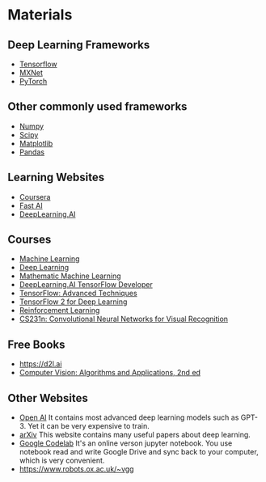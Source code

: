 # Materials
## Deep Learning Frameworks
- [Tensorflow](https://www.tensorflow.org)
- [MXNet](https://mxnet.apache.org/versions/1.8.0/)
- [PyTorch](https://pytorch.org)
## Other commonly used frameworks
- [Numpy](https://numpy.org)
- [Scipy](https://www.scipy.org)
- [Matplotlib](https://matplotlib.org)
- [Pandas](https://pandas.pydata.org)
## Learning Websites
- [Coursera](https://www.coursera.org)
- [Fast AI](https://www.fast.ai)
- [DeepLearning.AI](https://www.deeplearning.ai)
## Courses
- [Machine Learning](https://www.coursera.org/learn/machine-learning)
- [Deep Learning](https://www.coursera.org/specializations/deep-learning)
- [Mathematic Machine Learning](https://www.coursera.org/specializations/mathematics-machine-learning)
- [DeepLearning.AI TensorFlow Developer](https://www.coursera.org/professional-certificates/tensorflow-in-practice)
- [TensorFlow: Advanced Techniques](https://www.coursera.org/specializations/tensorflow-advanced-techniques)
- [TensorFlow 2 for Deep Learning](https://www.coursera.org/specializations/tensorflow2-deeplearning)
- [Reinforcement Learning](https://www.coursera.org/specializations/reinforcement-learning)
- [CS231n: Convolutional Neural Networks for Visual Recognition](http://cs231n.stanford.edu)
## Free Books
- https://d2l.ai
- [Computer Vision: Algorithms and Applications, 2nd ed](http://szeliski.org/Book/)
## Other Websites
- [Open AI](https://www.openai.com)
It contains most advanced deep learning models such as GPT-3. Yet it can be very expensive to train.
- [arXiv](https://arxiv.org) 
This website contains many useful papers about deep learning.
- [Google Codelab](https://colab.research.google.com) 
It's an online verson jupyter notebook. You use notebook read and write Google Drive and sync back to your computer, which is very convenient.
- https://www.robots.ox.ac.uk/~vgg
